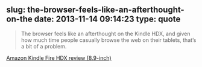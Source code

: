 slug: the-browser-feels-like-an-afterthought-on-the
date: 2013-11-14 09:14:23
type: quote
---

> The browser feels like an afterthought on the Kindle HDX, and given how much time people casually browse the web on their tablets, that’s a bit of a problem.

[Amazon Kindle Fire HDX review (8.9-inch)](http://www.theverge.com/2013/11/7/5074194/amazon-kindle-fire-hdx-review-8-9-inch)
